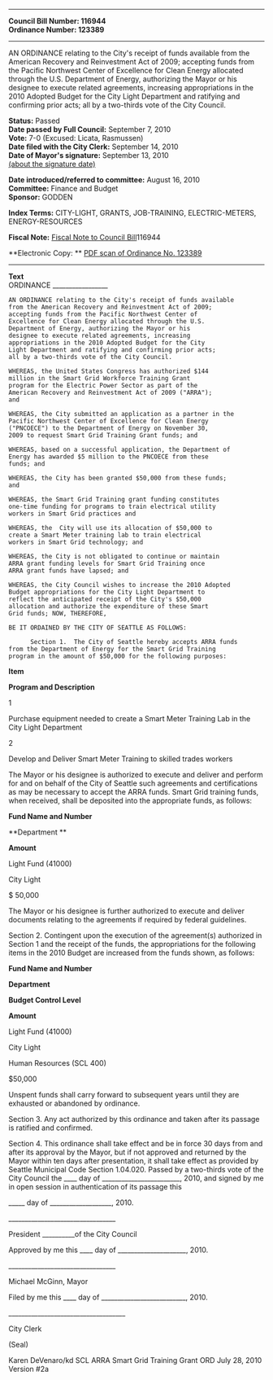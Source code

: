 * * * * *  
  
**Council Bill Number: [](#h0)[](#h2)116944**   
**Ordinance Number: 123389**  
  
* * * * *  
  
AN ORDINANCE relating to the City's receipt of funds available from the American Recovery and Reinvestment Act of 2009; accepting funds from the Pacific Northwest Center of Excellence for Clean Energy allocated through the U.S. Department of Energy, authorizing the Mayor or his designee to execute related agreements, increasing appropriations in the 2010 Adopted Budget for the City Light Department and ratifying and confirming prior acts; all by a two-thirds vote of the City Council.  
  
**Status:** Passed   
**Date passed by Full Council:** September 7, 2010   
**Vote:** 7-0 (Excused: Licata, Rasmussen)   
**Date filed with the City Clerk:** September 14, 2010   
**Date of Mayor's signature:** September 13, 2010   
[(about the signature date)](/~public/approvaldate.htm)   
  
  
**Date introduced/referred to committee:** August 16, 2010   
**Committee:** Finance and Budget   
**Sponsor:** GODDEN   
  
**Index Terms:** CITY-LIGHT, GRANTS, JOB-TRAINING, ELECTRIC-METERS, ENERGY-RESOURCES  
  
**Fiscal Note:** [Fiscal Note to Council Bill](http://clerk.seattle.gov/~public/fnote/116944.htm)[](#h1)[](#h3)116944  
  
**Electronic Copy: ** [PDF scan of Ordinance No. 123389](/~archives/Ordinances/Ord_123389.pdf)  
  
* * * * *  
  
**Text**  
    ORDINANCE _________________  
  
    AN ORDINANCE relating to the City's receipt of funds available  
    from the American Recovery and Reinvestment Act of 2009;  
    accepting funds from the Pacific Northwest Center of  
    Excellence for Clean Energy allocated through the U.S.  
    Department of Energy, authorizing the Mayor or his  
    designee to execute related agreements, increasing  
    appropriations in the 2010 Adopted Budget for the City  
    Light Department and ratifying and confirming prior acts;  
    all by a two-thirds vote of the City Council.  
  
    WHEREAS, the United States Congress has authorized $144  
    million in the Smart Grid Workforce Training Grant  
    program for the Electric Power Sector as part of the  
    American Recovery and Reinvestment Act of 2009 ("ARRA");  
    and  
  
    WHEREAS, the City submitted an application as a partner in the  
    Pacific Northwest Center of Excellence for Clean Energy  
    ("PNCOECE") to the Department of Energy on November 30,  
    2009 to request Smart Grid Training Grant funds; and  
  
    WHEREAS, based on a successful application, the Department of  
    Energy has awarded $5 million to the PNCOECE from these  
    funds; and  
  
    WHEREAS, the City has been granted $50,000 from these funds;  
    and  
  
    WHEREAS, the Smart Grid Training grant funding constitutes  
    one-time funding for programs to train electrical utility  
    workers in Smart Grid practices and  
  
    WHEREAS, the  City will use its allocation of $50,000 to  
    create a Smart Meter training lab to train electrical  
    workers in Smart Grid technology; and  
  
    WHEREAS, the City is not obligated to continue or maintain  
    ARRA grant funding levels for Smart Grid Training once  
    ARRA grant funds have lapsed; and  
  
    WHEREAS, the City Council wishes to increase the 2010 Adopted  
    Budget appropriations for the City Light Department to  
    reflect the anticipated receipt of the City's $50,000  
    allocation and authorize the expenditure of these Smart  
    Grid funds; NOW, THEREFORE,  
  
    BE IT ORDAINED BY THE CITY OF SEATTLE AS FOLLOWS:  
  
          Section 1.  The City of Seattle hereby accepts ARRA funds  
    from the Department of Energy for the Smart Grid Training  
    program in the amount of $50,000 for the following purposes:  
  
**Item**  
  
**Program and Description**  
  
1  
  
Purchase equipment needed to create a Smart Meter Training Lab in the City Light Department  
  
2  
  
Develop and Deliver Smart Meter Training to skilled trades workers  
  
The Mayor or his designee is authorized to execute and deliver and perform for and on behalf of the City of Seattle such agreements and certifications as may be necessary to accept the ARRA funds. Smart Grid training funds, when received, shall be deposited into the appropriate funds, as follows:  
  
**Fund Name and Number**  
  
**Department **  
  
**Amount**  
  
Light Fund (41000)  
  
City Light  
  
$ 50,000  
  
The Mayor or his designee is further authorized to execute and deliver documents relating to the agreements if required by federal guidelines.  
  
Section 2. Contingent upon the execution of the agreement(s) authorized in Section 1 and the receipt of the funds, the appropriations for the following items in the 2010 Budget are increased from the funds shown, as follows:  
  
**Fund Name and Number**  
  
**Department**  
  
**Budget Control Level**  
  
**Amount**  
  
Light Fund (41000)  
  
City Light  
  
Human Resources (SCL 400)  
  
$50,000  
  
Unspent funds shall carry forward to subsequent years until they are exhausted or abandoned by ordinance.  
  
Section 3. Any act authorized by this ordinance and taken after its passage is ratified and confirmed.  
  
Section 4. This ordinance shall take effect and be in force 30 days from and after its approval by the Mayor, but if not approved and returned by the Mayor within ten days after presentation, it shall take effect as provided by Seattle Municipal Code Section 1.04.020. Passed by a two-thirds vote of the City Council the \_\_\_\_ day of \_\_\_\_\_\_\_\_\_\_\_\_\_\_\_\_\_\_\_\_\_\_\_\_, 2010, and signed by me in open session in authentication of its passage this  
  
\_\_\_\_\_ day of \_\_\_\_\_\_\_\_\_\_\_\_\_\_\_\_\_\_\_, 2010.  
  
\_\_\_\_\_\_\_\_\_\_\_\_\_\_\_\_\_\_\_\_\_\_\_\_\_\_\_\_\_\_\_\_\_  
  
President \_\_\_\_\_\_\_\_\_\_of the City Council  
  
Approved by me this \_\_\_\_ day of \_\_\_\_\_\_\_\_\_\_\_\_\_\_\_\_\_\_\_\_\_, 2010.  
  
\_\_\_\_\_\_\_\_\_\_\_\_\_\_\_\_\_\_\_\_\_\_\_\_\_\_\_\_\_\_\_\_\_  
  
Michael McGinn, Mayor  
  
Filed by me this \_\_\_\_ day of \_\_\_\_\_\_\_\_\_\_\_\_\_\_\_\_\_\_\_\_\_\_\_\_\_\_, 2010.  
  
\_\_\_\_\_\_\_\_\_\_\_\_\_\_\_\_\_\_\_\_\_\_\_\_\_\_\_\_\_\_\_\_\_\_\_\_  
  
City Clerk  
  
(Seal)  
  
Karen DeVenaro/kd SCL ARRA Smart Grid Training Grant ORD July 28, 2010 Version \#2a  
  
  
